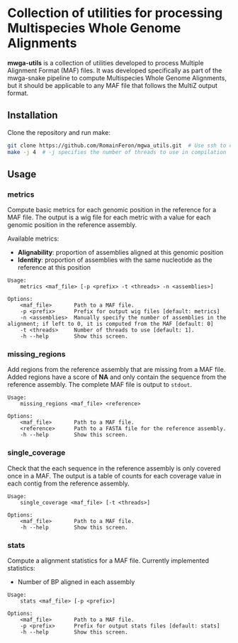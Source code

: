 # Collection of utilities for processing Multispecies Whole Genome Alignments

**mwga-utils** is a collection of utilities developed to process Multiple Alignment Format (MAF) files. It was developed specifically as part of the mwga-snake pipeline to compute Multispecies Whole Genome Alignments, but it should be applicable to any MAF file that follows the MultiZ output format.

## Installation

Clone the repository and run make:

```bash
git clone https://github.com/RomainFeron/mgwa_utils.git  # Use ssh to clone if you have it setup
make -j 4  # -j specifies the number of threads to use in compilation
```

## Usage

### metrics

Compute basic metrics for each genomic position in the reference for a MAF file. The output is a wig file for each metric with a value for each genomic position in the reference assembly.

Available metrics:

- **Alignability**: proportion of assemblies aligned at this genomic position
- **Identity**: proportion of assemblies with the same nucleotide as the reference at this position

```
Usage:
    metrics <maf_file> [-p <prefix> -t <threads> -n <assemblies>]

Options:
    <maf_file>       Path to a MAF file.
    -p <prefix>      Prefix for output wig files [default: metrics]
    -n <assemblies>  Manually specify the number of assemblies in the alignment; if left to 0, it is computed from the MAF [default: 0]
    -t <threads>     Number of threads to use [default: 1].
    -h --help        Show this screen.
```

### missing_regions

Add regions from the reference assembly that are missing from a MAF file. Added regions have a score of **NA** and only contain the sequence from the reference assembly. The complete MAF file is output to `stdout`.

```
Usage:
    missing_regions <maf_file> <reference>

Options:
    <maf_file>       Path to a MAF file.
    <reference>      Path to a FASTA file for the reference assembly.
    -h --help        Show this screen.
```

### single_coverage

Check that the each sequence in the reference assembly is only covered once in a MAF. The output is a table of counts for each coverage value in each contig from the reference assembly.

```
Usage:
    single_coverage <maf_file> [-t <threads>]

Options:
    <maf_file>       Path to a MAF file.
    -h --help        Show this screen.
```

### stats

Compute a alignment statistics for a MAF file. Currently implemented statistics:

- Number of BP aligned in each assembly

```
Usage:
    stats <maf_file> [-p <prefix>]

Options:
    <maf_file>       Path to a MAF file.
    -p <prefix>      Prefix for output stats files [default: stats]
    -h --help        Show this screen.
```

